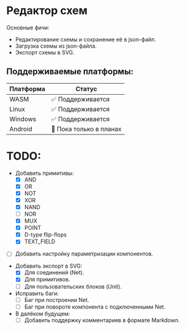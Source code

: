 # Редактор схем

Основные фичи:
* Редактирование схемы и сохранение её в json-файл.
* Загрузка схемы из json-файла.
* Экспорт схемы в SVG.

## Поддерживаемые платформы:
|Платформа|Статус|
|-|-|
|WASM|✅ Поддерживается|
|Linux|✅ Поддерживается|
|Windows|✅ Поддерживается|
|Android|🔄 Пока только в планах|

# TODO:
* Добавить примитивы:
    - [x] AND
    - [x] OR
    - [x] NOT
    - [x] XOR
    - [x] NAND
    - [ ] NOR
    - [x] MUX
    - [x] POINT
    - [x] D-type flip-flops
    - [x] TEXT_FIELD
* [ ] Добавить настройку параметризации компонентов.
* Добавить экспорт в SVG:
    - [x] Для соединений (Net).
    - [x] Для примитивов.
    - [ ] Для пользовательских блоков (Unit).
* Исправить баги:
    - [ ] Баг при построении Net.
    - [ ] Баг при повороте компонента с подключенными Net.
* В далёком будущем:
    - [ ] Добавить поддержку комментариев в формате Markdown.
